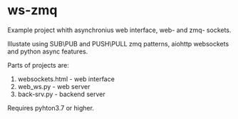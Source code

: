 # ws-zmq
Example project whith asynchronius web interface, web- and zmq- sockets.

Illustate using SUB\PUB and PUSH\PULL zmq patterns, aiohttp websockets and python async features.

Parts of projects are:
 1. websockets.html - web interface 
 2. web_ws.py       - web server
 3. back-srv.py     - backend server

Requires pyhton3.7 or higher.

